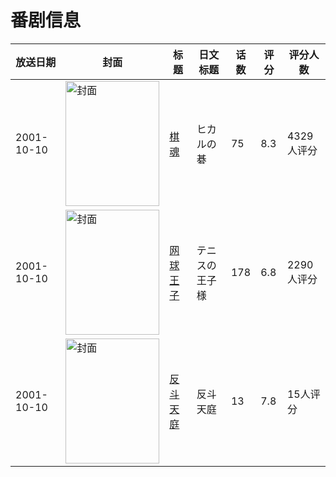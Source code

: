 # 番剧信息

|放送日期|封面|标题|日文标题|话数|评分|评分人数|
|---|---|---|---|---|---|---|
|2001-10-10|<img src="//lain.bgm.tv/pic/cover/c/c3/61/605_CZYx4.jpg" alt="封面" style="width:150px;height:200px;object-fit:cover;">|[棋魂](https://bangumi.tv/subject/605)|ヒカルの碁|75|8.3|4329人评分|
|2001-10-10|<img src="//lain.bgm.tv/pic/cover/c/f2/2e/1939_pmidb.jpg" alt="封面" style="width:150px;height:200px;object-fit:cover;">|[网球王子](https://bangumi.tv/subject/1939)|テニスの王子様|178|6.8|2290人评分|
|2001-10-10|<img src="//lain.bgm.tv/pic/cover/c/9d/09/36402_VTd28.jpg" alt="封面" style="width:150px;height:200px;object-fit:cover;">|[反斗天庭](https://bangumi.tv/subject/36402)|反斗天庭|13|7.8|15人评分|
